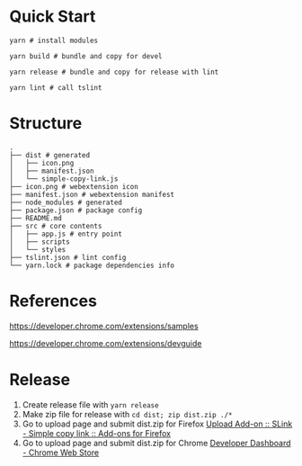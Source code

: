 # Quick Start

```
yarn # install modules

yarn build # bundle and copy for devel

yarn release # bundle and copy for release with lint

yarn lint # call tslint
```

# Structure

```
.
├── dist # generated
│   ├── icon.png
│   ├── manifest.json
│   └── simple-copy-link.js
├── icon.png # webextension icon
├── manifest.json # webextension manifest
├── node_modules # generated
├── package.json # package config
├── README.md
├── src # core contents
│   ├── app.js # entry point
│   ├── scripts
│   └── styles
├── tslint.json # lint config
└── yarn.lock # package dependencies info

```


# References

https://developer.chrome.com/extensions/samples

https://developer.chrome.com/extensions/devguide

# Release

1. Create release file with `yarn release`
2. Make zip file for release with `cd dist; zip dist.zip ./*`
3. Go to upload page and submit dist.zip for Firefox [Upload Add-on :: SLink - Simple copy link :: Add-ons for Firefox](https://addons.mozilla.org/en-US/developers/addon/slink-simple-copy-link/versions/submit/)
4. Go to upload page and submit dist.zip for Chrome [Developer Dashboard - Chrome Web Store](https://chrome.google.com/webstore/developer/dashboard/)

